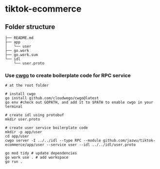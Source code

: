# tiktok-ecommerce

## Folder structure

```base
├── README.md
├── app
│   └── user
├── go.work
├── go.work.sum
└── idl
    └── user.proto
```

### Use [cwgo](https://github.com/cloudwego/cwgo) to create boilerplate code for RPC service

```base
# at the root folder

# install cwgo
go install github.com/cloudwego/cwgo@latest
go env #check out GOPATH, and add it to $PATH to enable cwgo in your terminal

# create idl using protobuf
mkdir user.proto

# create user service boilerplate code
mkdir -p app/user
cd app/user
cwgo server -I ../../idl --type RPC --module github.com/jazwu/tiktok-ecommerce/app/user --service user --idl ../../idl/user.proto

go mod tidy # update dependencies
go work use . # add workspace
go run .
```

